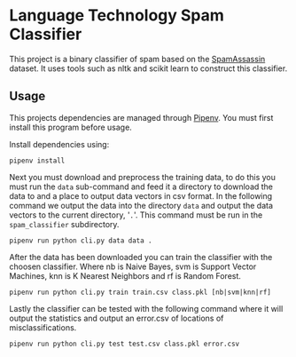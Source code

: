 # Language Technology Spam Classifier
This project is a binary classifier of spam based on the [SpamAssassin](https://spamassassin.apache.org/old/publiccorpus/) dataset. It uses tools such as nltk and scikit learn to construct this classifier.

## Usage
This projects dependencies are managed through [Pipenv](https://pipenv.readthedocs.io/en/latest/). You must first install this program before usage.

Install dependencies using:

`pipenv install`

Next you must download and preprocess the training data, to do this you must run the `data` sub-command and feed it a directory to download the data to and a place to output data vectors in csv format. In the following command we output the data into the directory `data` and output the data vectors to the current directory, '`.`'. This command must be run in the `spam_classifier` subdirectory.

`pipenv run python cli.py data data .`

After the data has been downloaded you can train the classifier with the choosen classifier. 
Where nb is Naive Bayes, svm is Support Vector Machines, knn is K Nearest Neighbors and rf is Random Forest.

`pipenv run python cli.py train train.csv class.pkl [nb|svm|knn|rf]`

Lastly the classifier can be tested with the following command where it will output
the statistics and output an error.csv of locations of misclassifications.

`pipenv run python cli.py test test.csv class.pkl error.csv`
